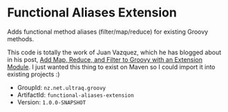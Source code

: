 
Functional Aliases Extension
============================

Adds functional method aliases (filter/map/reduce) for existing Groovy methods.

This code is totally the work of Juan Vazquez, which he has blogged about in his
post, [Add Map, Reduce, and Filter to Groovy with an Extension Module](http://javazquez.com/juan/2013/02/05/add-map-reduce-and-filter-to-groovy-with-groovy-extension-modules/).
I just wanted this thing to exist on Maven so I could import it into existing
projects :)

 - GroupId: `nz.net.ultraq.groovy`
 - ArtifactId: `functional-aliases-extension`
 - Version: `1.0.0-SNAPSHOT`
